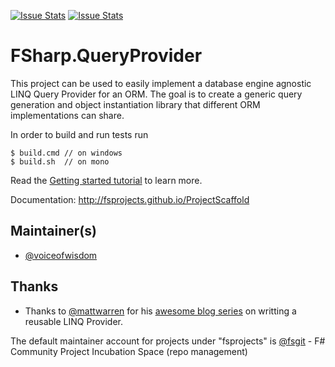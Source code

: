 [![Issue Stats](http://issuestats.com/github/fsprojects/FSharp.QueryProvider/badge/issue)](http://issuestats.com/github/fsprojects/FSharp.QueryProvider)
[![Issue Stats](http://issuestats.com/github/fsprojects/FSharp.QueryProvider/badge/pr)](http://issuestats.com/github/fsprojects/FSharp.QueryProvider)

# FSharp.QueryProvider

This project can be used to easily implement a database engine agnostic LINQ
Query Provider for an ORM. The goal is to create a generic query generation
and object instantiation library that different ORM implementations can share.

In order to build and run tests run 

    $ build.cmd // on windows    
    $ build.sh  // on mono
    
Read the [Getting started tutorial](http://fsprojects.github.io/ProjectScaffold/index.html#Getting-started) to learn more.

Documentation: http://fsprojects.github.io/ProjectScaffold

## Maintainer(s)

- [@voiceofwisdom](https://github.com/voiceofwisdom)

## Thanks 
- Thanks to [@mattwarren](https://github.com/mattwarren) for his [awesome blog series](http://blogs.msdn.com/b/mattwar/archive/2008/11/18/linq-links.aspx) on writting a reusable LINQ Provider.

The default maintainer account for projects under "fsprojects" is [@fsgit](https://github.com/fsgit) - F# Community Project Incubation Space (repo management)
